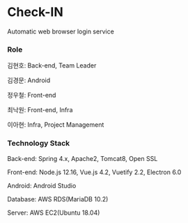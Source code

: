 # Check-IN
Automatic web browser login service

### Role

김현호: Back-end, Team Leader

김경문: Android

정우철: Front-end

최낙원: Front-end, Infra

이아현: Infra, Project Management


### Technology Stack

Back-end: Spring 4.x, Apache2, Tomcat8, Open SSL

Front-end: Node.js 12.16, Vue.js 4.2, Vuetify 2.2, Electron 6.0

Android: Android Studio

Database: AWS RDS(MariaDB 10.2)

Server: AWS EC2(Ubuntu 18.04)
